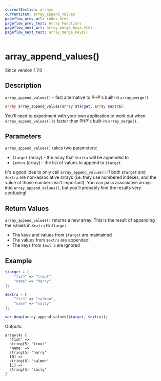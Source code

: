 ```yaml
---
currentSection: arrays
currentItem: array_append_values
pageflow_prev_url: index.html
pageflow_prev_text: Array Functions
pageflow_next_url: array_merge_keys.html
pageflow_next_text: array_merge_keys()
---
```


# array_append_values()

<div class="callout info" markdown="1">
Since version 1.7.0
</div>

## Description

`array_append_values()` - fast alternative to PHP's built-in `array_merge()`

```php
array array_append_values(array $target, array $extra);
```

You'll need to experiment with your own application to work out when `array_append_values()` is faster than PHP's built-in `array_merge()`.

## Parameters

`array_append_values()` takes two parameters:

* `$target` (array) - the array that `$extra` will be appended to
* `$extra` (array) - the list of values to append to `$target`

It's a good idea to only call `array_append_values()` if both `$target` and `$extra` are non-associative arrays (i.e. they use numbered indexes, and the value of those numbers isn't important). You can pass associative arrays into `array_append_values()`, but you'll probably find the results very confusing!

## Return Values

`array_append_values()` returns a new array. This is the result of appending the values in `$extra` to `$target`.

* The keys and values from `$target` are maintained
* The values from `$extra` are appended
* The keys from `$extra` are ignored

## Example

```php
$target = [
    "fish" => "trout",
    "name" => "harry"
];

$extra = [
    "fish" => "salmon",
    "name" => "sally"
];

var_dump(array_append_values($target, $extra));
```

Outputs:

    array(4) {
      'fish' =>
      string(5) "trout"
      'name' =>
      string(5) "harry"
      [0] =>
      string(6) "salmon"
      [1] =>
      string(5) "sally"
    }
